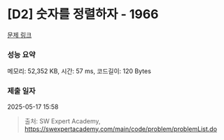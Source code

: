 # [D2] 숫자를 정렬하자 - 1966 

[문제 링크](https://swexpertacademy.com/main/code/problem/problemDetail.do?contestProbId=AV5PrmyKAWEDFAUq) 

### 성능 요약

메모리: 52,352 KB, 시간: 57 ms, 코드길이: 120 Bytes

### 제출 일자

2025-05-17 15:58



> 출처: SW Expert Academy, https://swexpertacademy.com/main/code/problem/problemList.do